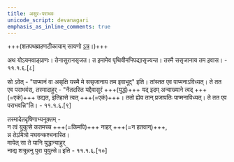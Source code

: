 ```yaml
---
title: असुर-पराभवः
unicode_script: devanagari
emphasis_as_inline_comments: true
---
```

+++(शतपथब्राहणटीकायाम् सायणो [ऽत्र](https://archive.org/details/SatapathaBrhamanaMadhyandinaEd.SridharSharmaVol11NagPublications/page/n27)।)+++

अथ योऽयमवाङ्प्राणः। तेनासुरानसृजत। त इमामेव पृथिवीमभिपद्यासृज्यन्त। तस्मै ससृजानाय तम इवास। - ११.१.६.[८]

सो ऽवेत् - "पाप्मानं वा असृक्षि यस्मै मे ससृजानाय तम इवाभूद्" इति। तांस्तत एव पाप्मनाऽविध्यत्। ते तत एव पराभवंस्, तस्मादाहुर् - "नैतदस्ति यद्दैवासुरं +++(युद्धं)+++ यद् इदम् अन्वाख्याने त्वद् +++(=एकं)+++ उद्यत, इतिहासे त्वत् +++(=एकं)+++। ततो ह्येव तान् प्रजापतिः पाप्मनाविध्यत्। ते तत एव पराभवन्नि"ति। - ११.१.६.[९]

तस्मादेतदृषिणाभ्यनूक्तम् -  
न त्वं युयुत्से कतमच्च +++(=किमपि)+++ नाहर् ‌+++(=न हतवान्)+++,  
न्न तेऽमित्रो मघवन्कश्चनास्ति।  
मायेत् सा ते यानि युद्धान्याहुर्  
नाद्य शत्रून्ननु पुरा युयुत्से॥
 इति - ११.१.६.[१०]
